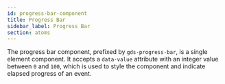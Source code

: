 ```yaml
---
id: progress-bar-component
title: Progress Bar
sidebar_label: Progress Bar
section: atoms
---
```


The progress bar component, prefixed by `gds-progress-bar`, is a single element component. It accepts a `data-value` attribute with an integer value between `0` and `100`, which is used to style the component and indicate elapsed progress of an event.
